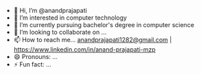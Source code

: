 - 👋 Hi, I’m @anandprajapati
- 👀 I’m interested in computer technology
- 🌱 I’m currently pursuing bachelor's degree in computer science
- 💞️ I’m looking to collaborate on ...
- 📫 How to reach me... anandprajapati1282@gmail.com | https://www.linkedin.com/in/anand-prajapati-mzp
- 😄 Pronouns: ...
- ⚡ Fun fact: ...  

<!---
anandprajapati1282/anandprajapati1282 is a ✨ special ✨ repository because its `README.md` (this file) appears on your GitHub profile.
You can click the Preview link to take a look at your changes.
--->
